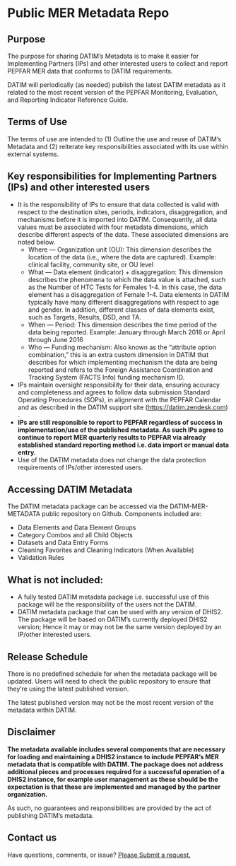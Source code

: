 # Public MER Metadata Repo

## Purpose
The purpose for sharing DATIM’s Metadata is to make it easier for Implementing Partners (IPs) and other interested users to collect and report PEPFAR MER data that conforms to DATIM requirements.

DATIM will periodically (as needed) publish the latest DATIM metadata as it related to the most recent version of the PEPFAR Monitoring, Evaluation, and Reporting Indicator Reference Guide.

## Terms of Use
The terms of use are intended to (1) Outline the use and reuse of DATIM’s Metadata and (2) reiterate key responsibilities associated with its use within external systems.

## Key responsibilities for Implementing Partners (IPs) and other interested users

- It is the responsibility of IPs to ensure that data collected is valid with respect to the destination sites, periods, indicators, disaggregation, and mechanisms before it is imported into DATIM. Consequently, all data values must be associated with four metadata dimensions, which describe different aspects of the data. These associated dimensions are noted below.
   - Where — Organization unit (OU): This dimension describes the location of the data (i.e., where the data are captured). Example: clinical facility, community site, or OU level
   - What — Data element (indicator) + disaggregation: This dimension describes the phenomena to which the data value is attached, such as the Number of HTC Tests for Females 1-4. In this case, the data element has a disaggregation of Female 1-4. Data elements in DATIM typically have many different disaggregations with respect to age and gender. In addition, different classes of data elements exist, such as Targets, Results, DSD, and TA.
   - When — Period: This dimension describes the time period of the data being reported. Example: January through March 2016 or April through June 2016
   - Who — Funding mechanism: Also known as the “attribute option combination,” this is an extra custom dimension in DATIM that describes for which implementing mechanism the data are being reported and refers to the Foreign Assistance Coordination and Tracking System (FACTS Info) funding mechanism ID.
- IPs maintain oversight responsibility for their data, ensuring accuracy and completeness and agrees to follow data submission Standard Operating Procedures (SOPs), in alignment with the PEPFAR Calendar and as described in the DATIM support site (https://datim.zendesk.com) .
- **IPs are still responsible to report to PEPFAR regardless of success in implementation/use of the published metadata. As such IPs agree to continue to report MER quarterly results to PEPFAR via already established standard reporting method i.e. data import or manual data entry.**
- Use of the DATIM metadata does not change the data protection requirements of IPs/other interested users.

## Accessing DATIM Metadata
The DATIM metadata package can be accessed via the DATIM-MER-METADATA public repository on Github. Components included are:

- Data Elements and Data Element Groups
- Category Combos and all Child Objects
- Datasets and Data Entry Forms
- Cleaning Favorites and Cleaning Indicators (When Available)
- Validation Rules

## What is not included:

- A fully tested DATIM metadata package i.e. successful use of this package will be the responsibility of the users not the DATIM.
- DATIM metadata package that can be used with any version of DHIS2. The package will be based on DATIM’s currently deployed DHIS2 version; Hence it may or may not be the same version deployed by an IP/other interested users.

## Release Schedule
There is no predefined schedule for when the metadata package will be updated. Users will need to check the public repository to ensure that they’re using the latest published version.

The latest published version may not be the most recent version of the metadata within DATIM.

## Disclaimer
**The metadata available includes several components that are necessary for loading and maintaining a DHIS2 instance to include PEPFAR’s MER metadata that is compatible with DATIM. The package does not address additional pieces and processes required for a successful operation of a DHIS2 instance, for example user management as these should be the expectation is that these are implemented and managed by the partner organization.**

As such, no guarantees and responsibilities are provided by the act of publishing DATIM’s metadata.

## Contact us
Have questions, comments, or issue? [Please Submit a request.](https://datim.zendesk.com/hc/en-us/requests/new)
